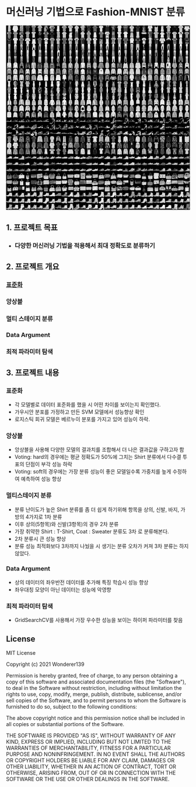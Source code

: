 # 머신러닝 기법으로 Fashion-MNIST 분류

![](img/fashion_MNIST_sample.png)



## 1. 프로젝트 목표

- ### 다양한 머신러닝 기법을 적용해서 최대  정확도로 분류하기



## 2. 프로젝트 개요

### [**표준화**](#표준화)

### **앙상블**

### **멀티 스테이지 분류**

### **Data Argument**

### **최적 파라미터 탐색**



## 3. 프로젝트 내용



### 표준화

- 각 모델별로 데이터 표준화를 했을 시 어떤 차이를 보이는지 확인했다.
- 가우시안 분포를 가정하고 만든 SVM 모델에서 성능향상 확인
- 로지스틱 회귀 모델은 베르누이 분포를 가지고 있어 성능이 하락.

### 앙상블

- 앙상블을 사용해 다양한 모델의 결과치를 조합해서 더 나은 결과값을 구하고자 함
- Voting: hard의 경우에는 평균 정확도가 50%에 그치는 Shirt 분류에서 다수결 투표의 단점이 부각 성능 하락
- Voting: soft의 경우에는 가장 분류 성능이 좋은 모델일수록 가중치를 높게 수정하여 예측하여 성능 향상

### 멀티스테이지 분류

- 분류 난이도가 높은 Shirt 분류를 좀 더 쉽게 하기위해 항목을 상의, 신발, 바지, 가방의  4가지로 1차 분류
- 이후 상의(5항목)와 신발(3항목)의 경우 2차 분류
- 가장 취약한 Shirt : T-Shirt, Coat : Sweater 분류도 3차 로 분류해본다.
- 2차 분류시 큰 성능 향상
- 분류 성능 최적화보다 3차까지 나눴을 시 생기는 분류 오차가 커져 3차 분류는 하지 않았다.

### Data Argument

- 상의 데이터의 좌우반전 데이터를 추가해 특징 학습시 성능 향상
- 좌우대칭 모양이 아닌 데이터는 성능에 악영향

### 최적 파라미터 탐색

- GridSearchCV를 사용해서 가장 우수한 성능을 보이는 하이퍼 파라미터를 찾음









## License

MIT License

Copyright (c) 2021 Wonderer139

Permission is hereby granted, free of charge, to any person obtaining a copy
of this software and associated documentation files (the "Software"), to deal
in the Software without restriction, including without limitation the rights
to use, copy, modify, merge, publish, distribute, sublicense, and/or sell
copies of the Software, and to permit persons to whom the Software is
furnished to do so, subject to the following conditions:

The above copyright notice and this permission notice shall be included in all
copies or substantial portions of the Software.

THE SOFTWARE IS PROVIDED "AS IS", WITHOUT WARRANTY OF ANY KIND, EXPRESS OR
IMPLIED, INCLUDING BUT NOT LIMITED TO THE WARRANTIES OF MERCHANTABILITY,
FITNESS FOR A PARTICULAR PURPOSE AND NONINFRINGEMENT. IN NO EVENT SHALL THE
AUTHORS OR COPYRIGHT HOLDERS BE LIABLE FOR ANY CLAIM, DAMAGES OR OTHER
LIABILITY, WHETHER IN AN ACTION OF CONTRACT, TORT OR OTHERWISE, ARISING FROM,
OUT OF OR IN CONNECTION WITH THE SOFTWARE OR THE USE OR OTHER DEALINGS IN THE
SOFTWARE.
